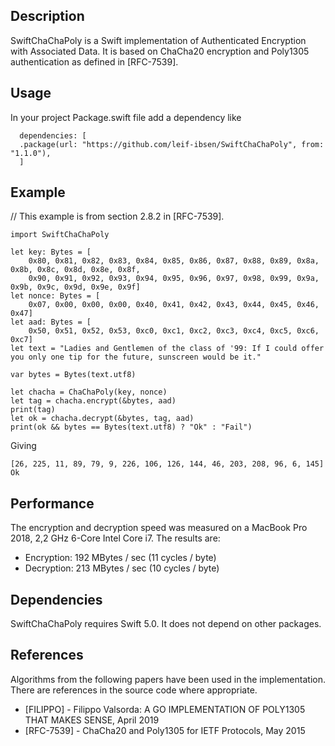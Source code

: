 <h2><b>Description</b></h2>

SwiftChaChaPoly is a Swift implementation of Authenticated Encryption with Associated Data.
It is based on ChaCha20 encryption and Poly1305 authentication as defined in [RFC-7539].

<h2><b>Usage</b></h2>
In your project Package.swift file add a dependency like<br/>

	  dependencies: [
	  .package(url: "https://github.com/leif-ibsen/SwiftChaChaPoly", from: "1.1.0"),
	  ]

<h2><b>Example</b></h2>
    // This example is from section 2.8.2 in [RFC-7539].

    import SwiftChaChaPoly

    let key: Bytes = [
        0x80, 0x81, 0x82, 0x83, 0x84, 0x85, 0x86, 0x87, 0x88, 0x89, 0x8a, 0x8b, 0x8c, 0x8d, 0x8e, 0x8f,
        0x90, 0x91, 0x92, 0x93, 0x94, 0x95, 0x96, 0x97, 0x98, 0x99, 0x9a, 0x9b, 0x9c, 0x9d, 0x9e, 0x9f]
    let nonce: Bytes = [
        0x07, 0x00, 0x00, 0x00, 0x40, 0x41, 0x42, 0x43, 0x44, 0x45, 0x46, 0x47]
    let aad: Bytes = [
        0x50, 0x51, 0x52, 0x53, 0xc0, 0xc1, 0xc2, 0xc3, 0xc4, 0xc5, 0xc6, 0xc7]
    let text = "Ladies and Gentlemen of the class of '99: If I could offer you only one tip for the future, sunscreen would be it."

    var bytes = Bytes(text.utf8)

    let chacha = ChaChaPoly(key, nonce)
    let tag = chacha.encrypt(&bytes, aad)
    print(tag)
    let ok = chacha.decrypt(&bytes, tag, aad)
    print(ok && bytes == Bytes(text.utf8) ? "Ok" : "Fail")

Giving

    [26, 225, 11, 89, 79, 9, 226, 106, 126, 144, 46, 203, 208, 96, 6, 145]
    Ok

<h2><b>Performance</b></h2>
The encryption and decryption speed was measured on a MacBook Pro 2018, 2,2 GHz 6-Core Intel Core i7. The results are:
<ul>
<li>Encryption: 192 MBytes / sec (11 cycles / byte)</li>
<li>Decryption: 213 MBytes / sec (10 cycles / byte)</li>
</ul> 

<h2><b>Dependencies</b></h2>

SwiftChaChaPoly requires Swift 5.0. It does not depend on other packages.

<h2><b>References</b></h2>

Algorithms from the following papers have been used in the implementation.
There are references in the source code where appropriate.

<ul>
<li>[FILIPPO] - Filippo Valsorda: A GO IMPLEMENTATION OF POLY1305 THAT MAKES SENSE, April 2019</li>
<li>[RFC-7539] - ChaCha20 and Poly1305 for IETF Protocols, May 2015</li>
</ul>
